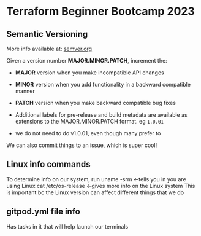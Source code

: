 # Terraform Beginner Bootcamp 2023

## Semantic Versioning

More info available at:
[semver.org](https://semver.org/)


Given a version number **MAJOR.MINOR.PATCH**, increment the:

- **MAJOR** version when you make incompatible API changes
- **MINOR** version when you add functionality in a backward compatible manner
- **PATCH** version when you make backward compatible bug fixes

- Additional labels for pre-release and build metadata are available as extensions to the MAJOR.MINOR.PATCH format. eg `1.0.01`
- we do not need to do v1.0.01, even though many prefer to

We can also commit things to an issue, which is super cool!

## Linux info commands
To determine info on our system, run 
uname -srm <-tells you in you are using Linux
cat /etc/os-release <-gives more info on the Linux system
This is important bc the Linux version can affect different things that we do

## gitpod.yml file info
Has tasks in it that will help launch our terminals
